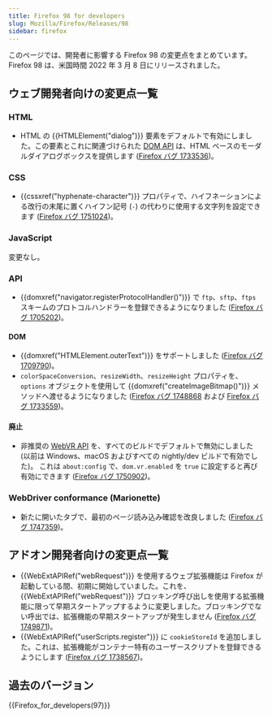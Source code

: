 ```yaml
---
title: Firefox 98 for developers
slug: Mozilla/Firefox/Releases/98
sidebar: firefox
---
```


このページでは、開発者に影響する Firefox 98 の変更点をまとめています。Firefox 98 は、米国時間 2022 年 3 月 8 日にリリースされました。

## ウェブ開発者向けの変更点一覧

### HTML

- HTML の {{HTMLElement("dialog")}} 要素をデフォルトで有効にしました。この要素とこれに関連づけられた [DOM API](/ja/docs/Web/API/Document_Object_Model) は、HTML ベースのモーダルダイアログボックスを提供します ([Firefox バグ 1733536](https://bugzil.la/1733536))。

### CSS

- {{cssxref("hyphenate-character")}} プロパティで、ハイフネーションによる改行の末尾に置くハイフン記号 (`-`) の代わりに使用する文字列を設定できます ([Firefox バグ 1751024](https://bugzil.la/1751024))。

### JavaScript

変更なし。

### API

- {{domxref("navigator.registerProtocolHandler()")}} で `ftp`、`sftp`、`ftps` スキームのプロトコルハンドラーを登録できるようになりました ([Firefox バグ 1705202](https://bugzil.la/1705202))。

#### DOM

- {{domxref("HTMLElement.outerText")}} をサポートしました ([Firefox バグ 1709790](https://bugzil.la/1709790))。
- `colorSpaceConversion`、`resizeWidth`、`resizeHeight` プロパティを、`options` オブジェクトを使用して {{domxref("createImageBitmap()")}} メソッドへ渡せるようになりました ([Firefox バグ 1748868](https://bugzil.la/1748868) および [Firefox バグ 1733559](https://bugzil.la/1733559))。

#### 廃止

- 非推奨の [WebVR API](/ja/docs/Web/API/WebVR_API) を、すべてのビルドでデフォルトで無効にしました (以前は Windows、macOS およびすべての nightly/dev ビルドで有効でした)。
  これは `about:config` で、`dom.vr.enabled` を `true` に設定すると再び有効にできます ([Firefox バグ 1750902](https://bugzil.la/1750902))。

### WebDriver conformance (Marionette)

- 新たに開いたタブで、最初のページ読み込み確認を改良しました ([Firefox バグ 1747359](https://bugzil.la/1747359))。

## アドオン開発者向けの変更点一覧

- {{WebExtAPIRef("webRequest")}} を使用するウェブ拡張機能は Firefox が起動している間、初期に開始していました。これを、{{WebExtAPIRef("webRequest")}} ブロッキング呼び出しを使用する拡張機能に限って早期スタートアップするように変更しました。ブロッキングでない呼出では、拡張機能の早期スタートアップが発生しません ([Firefox バグ 1749871](https://bugzil.la/1749871))。
- {{WebExtAPIRef("userScripts.register")}} に `cookieStoreId` を追加しました。これは、拡張機能がコンテナー特有のユーザースクリプトを登録できるようにします ([Firefox バグ 1738567](https://bugzil.la/1738567))。

## 過去のバージョン

{{Firefox_for_developers(97)}}
